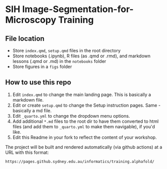 # SIH Image-Segmentation-for-Microscopy  Training

## File location

- Store `index.qmd`, `setup.qmd` files in the root directory 
- Store notebooks (.ipynb), R files (as .qmd or .rmd), and markdown lessons (.qmd or .md) in the `notebooks` folder
- Store figures in a `figs` folder 

## How to use this repo 

1. Edit `index.qmd` to change the main landing page. This is basically a markdown file.
2. Edit or create `setup.qmd` to change the Setup instruction pages. Same - basically a md file.
3. Edit `_quarto.yml` to change the dropdown menu options.
4. Add additional `*.md` files to the root dir to have them converted to html files (and add them to `_quarto.yml` to make them navigable), if you'd like.
5. Edit this Readme in your fork to reflect the content of your workshop.

The project will be built and rendered automatically (via github actions) at a URL with this format:
```html
https://pages.github.sydney.edu.au/informatics/training.alphafold/
```


 

